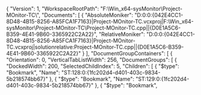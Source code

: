 {
  "Version": 1,
  "WorkspaceRootPath": "F:\\Win_x64-sysMonitor\\Project-MOnitor-TC\\",
  "Documents": [
    {
      "AbsoluteMoniker": "D:0:0:{042E4CC1-8D48-4B15-8256-A85FCA1F7163}|Project-MOnitor-TC.vcxproj|F:\\Win_x64-sysMonitor\\Project-MOnitor-TC\\Project-MOnitor-TC.cpp||{D0E1A5C6-B359-4E41-9B60-3365922C2A22}",
      "RelativeMoniker": "D:0:0:{042E4CC1-8D48-4B15-8256-A85FCA1F7163}|Project-MOnitor-TC.vcxproj|solutionrelative:Project-MOnitor-TC.cpp||{D0E1A5C6-B359-4E41-9B60-3365922C2A22}"
    }
  ],
  "DocumentGroupContainers": [
    {
      "Orientation": 0,
      "VerticalTabListWidth": 256,
      "DocumentGroups": [
        {
          "DockedWidth": 200,
          "SelectedChildIndex": 5,
          "Children": [
            {
              "$type": "Bookmark",
              "Name": "ST:128:0:{1fc202d4-d401-403c-9834-5b218574bb67}"
            },
            {
              "$type": "Bookmark",
              "Name": "ST:129:0:{1fc202d4-d401-403c-9834-5b218574bb67}"
            },
            {
              "$type": "Bookmark",
           